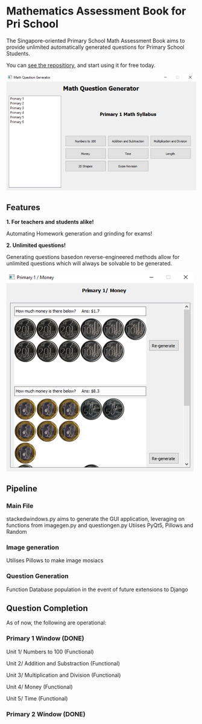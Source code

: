 <h1> Mathematics Assessment Book for Pri School </h1>
The Singapore-oriented Primary School Math Assessment Book aims to provide unlimited automatically generated questions for Primary School Students.


You can [see the repositiory](https://github.com/porkboi/math-assess-book), and start using it for free today.

![Thumbnail of Landing Page](img1.png)

<h2> Features </h2>
<b>1. For teachers and students alike!</b>


Automating Homework generation and grinding for exams!

<b>2. Unlimited questions!</b>


Generating questions basedon reverse-engineered methods allow for unlimited questions which will always be solvable to be generated.

![Thumbnail of Generation Page](img2.png)

<h2> Pipeline </h2>
<h3> Main File </h3>
stackedwindows.py aims to generate the GUI application, leveraging on functions from imagegen.py and questiongen.py
Utiises PyQt5, Pillows and Random

<h3> Image generation </h3>
Utilises Pillows to make image mosiacs

<h3> Question Generation </h3>
Function Database population in the event of future extensions to Django

<h2> Question Completion </h2>
As of now, the following are operational:

<h3> Primary 1 Window (DONE) </h3>

Unit 1/ Numbers to 100 (Functional)

Unit 2/ Addition and Substraction (Functional)

Unit 3/ Multiplication and Division (Functional)

Unit 4/ Money (Functional)

Unit 5/ Time (Functional)

<h3> Primary 2 Window (DONE) </h3>
